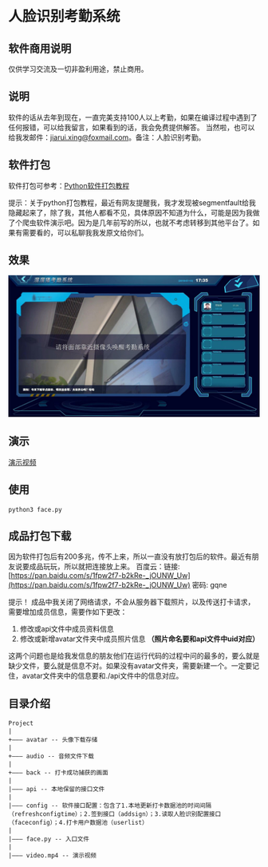 # 人脸识别考勤系统

## 软件商用说明
仅供学习交流及一切非盈利用途，禁止商用。

## 说明
软件的话从去年到现在，一直完美支持100人以上考勤，如果在编译过程中遇到了任何报错，可以给我留言，如果看到的话，我会免费提供解答。
当然啦，也可以给我发邮件：jiarui.xing@foxmail.com。备注：人脸识别考勤。

## 软件打包
软件打包可参考：[Python软件打包教程](https://segmentfault.com/a/1190000009827526 "Python软件打包教程")

提示：关于python打包教程，最近有网友提醒我，我才发现被segmentfault给我隐藏起来了，除了我，其他人都看不见，具体原因不知道为什么，可能是因为我做了个爬虫软件演示吧。因为是几年前写的所以，也就不考虑转移到其他平台了。如果有需要看的，可以私聊我我发原文给你们。

## 效果
![软件运行截图](./screenshot.jpg "运行截图")

## 演示
[演示视频](https://pan.baidu.com/s/19RRy_hT_Xyv9EZ-_BYDTEA "演示视频")


## 使用
```
python3 face.py
```

## 成品打包下载
因为软件打包后有200多兆，传不上来，所以一直没有放打包后的软件。最近有朋友说要成品玩玩，所以就把连接放上来。
百度云：链接: [https://pan.baidu.com/s/1fpw2f7-b2kRe-_jOUNW_Uw](https://pan.baidu.com/s/1fpw2f7-b2kRe-_jOUNW_Uw)  密码: gqne

提示！
成品中我关闭了网络请求，不会从服务器下载照片，以及传送打卡请求，需要增加成员信息，需要作如下更改：
1. 修改或api文件中成员资料信息
2. 修改或新增avatar文件夹中成员照片信息  **（照片命名要和api文件中uid对应）**

这两个问题也是给我发信息的朋友他们在运行代码的过程中问的最多的，要么就是缺少文件，要么就是信息不对。如果没有avatar文件夹，需要新建一个。一定要记住，avatar文件夹中的信息要和./api文件中的信息对应。

## 目录介绍
```
Project
|
+——— avatar -- 头像下载存储
|
+——— audio -- 音频文件下载
|
+——— back -- 打卡成功捕获的画面
|
|——— api -- 本地保留的接口文件
|
|——— config -- 软件接口配置：包含了1.本地更新打卡数据池的时间间隔（refreshconfigtime）；2.签到接口（addsign）；3.读取人脸识别配置接口（faceconfig）；4.打卡用户数据池（userlist）
|
|——— face.py -- 入口文件
|
|——— video.mp4 -- 演示视频
```

